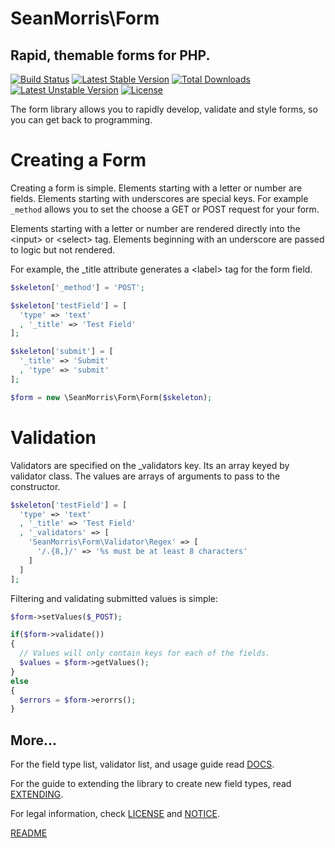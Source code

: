 # SeanMorris\Form

## Rapid, themable forms for PHP.

[![Build Status](https://travis-ci.org/seanmorris/form.svg?branch=master)](https://travis-ci.org/seanmorris/form) [![Latest Stable Version](https://poser.pugx.org/seanmorris/form/v/stable)](https://packagist.org/packages/seanmorris/form) [![Total Downloads](https://poser.pugx.org/seanmorris/form/downloads)](https://packagist.org/packages/seanmorris/form) [![Latest Unstable Version](https://poser.pugx.org/seanmorris/form/v/unstable)](https://packagist.org/packages/seanmorris/form) [![License](https://poser.pugx.org/seanmorris/form/license)](https://packagist.org/packages/seanmorris/form)

The form library allows you to rapidly develop, validate and style forms, so you can get back to programming.

# Creating a Form

Creating a form is simple. Elements starting with a letter or number are fields. Elements starting with underscores are special keys. For example `_method` allows you to set the choose a GET or POST request for your form.

Elements starting with a letter or number are rendered directly into the &lt;input&gt; or &lt;select&gt; tag. Elements beginning with an underscore are passed to logic but not rendered.

For example, the _title attribute generates a &lt;label&gt; tag for the form field.

```php
$skeleton['_method'] = 'POST';

$skeleton['testField'] = [
  'type' => 'text'
  , '_title' => 'Test Field'
];

$skeleton['submit'] = [
  '_title' => 'Submit'
  , 'type' => 'submit'
];

$form = new \SeanMorris\Form\Form($skeleton);

```

# Validation

Validators are specified on the _validators key. Its an array keyed by validator class. The values are arrays of arguments to pass to the constructor.

```php
$skeleton['testField'] = [
  'type' => 'text'
  , '_title' => 'Test Field'
  , '_validators' => [
    'SeanMorris\Form\Validator\Regex' => [
      '/.{8,}/' => '%s must be at least 8 characters'
    ]
  ]
];
```

Filtering and validating submitted values is simple:


```php
$form->setValues($_POST);

if($form->validate())
{
  // Values will only contain keys for each of the fields.
  $values = $form->getValues();
}
else
{
  $errors = $form->erorrs();
}

```

## More...

For the field type list, validator list, and usage guide read [DOCS](DOCS.md).

For the guide to extending the library to create new field types, read [EXTENDING](EXTENDING.md).

For legal information, check [LICENSE](LICENSE) and [NOTICE](NOTICE).

[README](README.md)